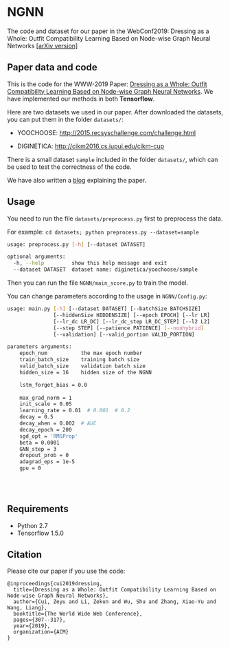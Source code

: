 # NGNN
The code and dataset for our paper in the WebConf2019: Dressing as a Whole: Outfit Compatibility Learning Based on Node-wise Graph Neural Networks [[arXiv version]](https://arxiv.org/abs/1902.08009)

## Paper data and code

This is the code for the WWW-2019 Paper: [Dressing as a Whole: Outfit Compatibility Learning Based on Node-wise Graph Neural Networks](https://arxiv.org/abs/1902.08009). We have implemented our methods in both **Tensorflow**.

Here are two datasets we used in our paper. After downloaded the datasets, you can put them in the folder `datasets/`:

- YOOCHOOSE: <http://2015.recsyschallenge.com/challenge.html>

- DIGINETICA: <http://cikm2016.cs.iupui.edu/cikm-cup>

There is a small dataset `sample` included in the folder `datasets/`, which can be used to test the correctness of the code.

We have also written a [blog](https://sxkdz.github.io/research/SR-GNN) explaining the paper.

## Usage

You need to run the file  `datasets/preprocess.py` first to preprocess the data.

For example: `cd datasets; python preprocess.py --dataset=sample`

```bash
usage: preprocess.py [-h] [--dataset DATASET]

optional arguments:
  -h, --help         show this help message and exit
  --dataset DATASET  dataset name: diginetica/yoochoose/sample
```

Then you can run the file `NGNN/main_score.py` to train the model.

You can change parameters according to the usage in `NGNN/Config.py`:

```bash
usage: main.py [-h] [--dataset DATASET] [--batchSize BATCHSIZE]
               [--hiddenSize HIDDENSIZE] [--epoch EPOCH] [--lr LR]
               [--lr_dc LR_DC] [--lr_dc_step LR_DC_STEP] [--l2 L2]
               [--step STEP] [--patience PATIENCE] [--nonhybrid]
               [--validation] [--valid_portion VALID_PORTION]

parameters arguments:
    epoch_num           the max epoch number
    train_batch_size    training batch size
    valid_batch_size    validation batch size
    hidden_size = 16    hidden size of the NGNN

    lstm_forget_bias = 0.0
    
    max_grad_norm = 1
    init_scale = 0.05
    learning_rate = 0.01  # 0.001  # 0.2
    decay = 0.5
    decay_when = 0.002  # AUC
    decay_epoch = 200
    sgd_opt = 'RMSProp'
    beta = 0.0001
    GNN_step = 3
    dropout_prob = 0
    adagrad_eps = 1e-5
    gpu = 0
                        
                        
                        
```

## Requirements

- Python 2.7
- Tensorflow 1.5.0

## Citation

Please cite our paper if you use the code:

```
@inproceedings{cui2019dressing,
  title={Dressing as a Whole: Outfit Compatibility Learning Based on Node-wise Graph Neural Networks},
  author={Cui, Zeyu and Li, Zekun and Wu, Shu and Zhang, Xiao-Yu and Wang, Liang},
  booktitle={The World Wide Web Conference},
  pages={307--317},
  year={2019},
  organization={ACM}
}
```

